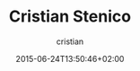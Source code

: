 ---
title: Cristian Stenico
date: 2015-06-24T13:50:46+02:00
author: cristian
numero: 10
nascita: 02/07/1984
posizione: guardia
campionati:
    2019-2020: promozione
    2018-2019: promozione
---